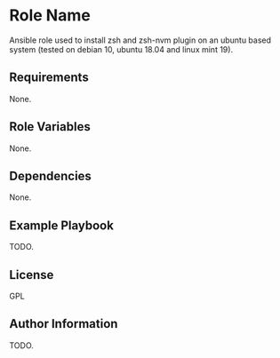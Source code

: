 Role Name
=========

Ansible role used to install zsh and zsh-nvm plugin on an ubuntu based system (tested on debian 10, ubuntu 18.04 and linux mint 19).

Requirements
------------

None.

Role Variables
--------------

None.

Dependencies
------------

None.

Example Playbook
----------------

TODO.

License
-------

GPL

Author Information
------------------

TODO.
